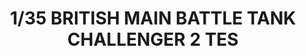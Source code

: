 ---
layout: product
title: "1/35 BRITISH MAIN BATTLE TANK CHALLENGER 2 TES"
price: "7500" 
desc: "Maketa"
img_path: "/assets/img/RFM5039.webp"
brand: "N/A"
available: true
special_offer: false
new: true
soon: false
cat: "010000"
subcat: "010800"
subsubcat: "0N/A"
sifra: "RFM5039"
popular: false
---